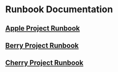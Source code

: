 # Runbook Documentation

## [Apple Project Runbook](/Apple)

## [Berry Project Runbook](/Berry)

## [Cherry Project Runbook](/Cherry)
